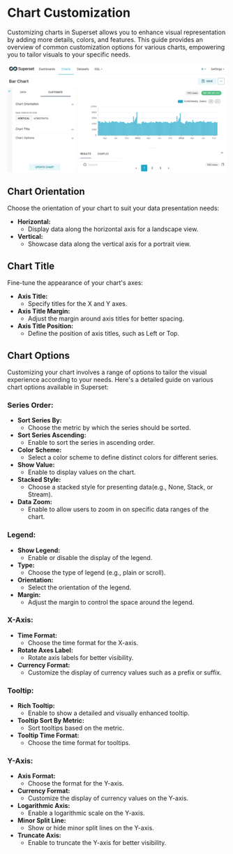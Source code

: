 # Chart Customization

Customizing charts in Superset allows you to enhance visual representation by adding more details, colors, and features. This guide provides an overview of common customization options for various charts, empowering you to tailor visuals to your specific needs.

![Untitled](/interfaces/superset/charts_customization/Untitled.png)

## Chart Orientation

Choose the orientation of your chart to suit your data presentation needs:

- **Horizontal:**
    - Display data along the horizontal axis for a landscape view.
- **Vertical:**
    - Showcase data along the vertical axis for a portrait view.

## Chart Title

Fine-tune the appearance of your chart's axes:

- **Axis Title:**
    - Specify titles for the X and Y axes.
- **Axis Title Margin:**
    - Adjust the margin around axis titles for better spacing.
- **Axis Title Position:**
    - Define the position of axis titles, such as Left or Top.

## Chart Options

Customizing your chart involves a range of options to tailor the visual experience according to your needs. Here's a detailed guide on various chart options available in Superset:

### **Series Order:**

- **Sort Series By:**
    - Choose the metric by which the series should be sorted.
- **Sort Series Ascending:**
    - Enable to sort the series in ascending order.
- **Color Scheme:**
    - Select a color scheme to define distinct colors for different series.
- **Show Value:**
    - Enable to display values on the chart.
- **Stacked Style:**
    - Choose a stacked style for presenting data(e.g., None, Stack, or Stream).
- **Data Zoom:**
    - Enable to allow users to zoom in on specific data ranges of the chart.

### **Legend:**

- **Show Legend:**
    - Enable or disable the display of the legend.
- **Type:**
    - Choose the type of legend (e.g., plain or scroll).
- **Orientation:**
    - Select the orientation of the legend.
- **Margin:**
    - Adjust the margin to control the space around the legend.

### **X-Axis:**

- **Time Format:**
    - Choose the time format for the X-axis.
- **Rotate Axes Label:**
    - Rotate axis labels for better visibility.
- **Currency Format:**
    - Customize the display of currency values such as a prefix or suffix.

### **Tooltip:**

- **Rich Tooltip:**
    - Enable to show a detailed and visually enhanced tooltip.
- **Tooltip Sort By Metric:**
    - Sort tooltips based on the metric.
- **Tooltip Time Format:**
    - Choose the time format for tooltips.

### **Y-Axis:**

- **Axis Format:**
    - Choose the format for the Y-axis.
- **Currency Format:**
    - Customize the display of currency values on the Y-axis.
- **Logarithmic Axis:**
    - Enable a logarithmic scale on the Y-axis.
- **Minor Split Line:**
    - Show or hide minor split lines on the Y-axis.
- **Truncate Axis:**
    - Enable to truncate the Y-axis for better visibility.
